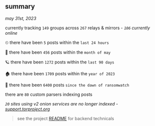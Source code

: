 
## summary
_may 31st, 2023_

currently tracking `149` groups across `267` relays & mirrors - _`106` currently online_

⏲ there have been `5` posts within the `last 24 hours`

🦈 there have been `456` posts within the `month of may`

🪐 there have been `1272` posts within the `last 90 days`

🏚 there have been `1709` posts within the `year of 2023`

🦕 there have been `6400` posts `since the dawn of ransomwatch`

there are `80` custom parsers indexing posts

_`20` sites using v2 onion services are no longer indexed - [support.torproject.org](https://support.torproject.org/onionservices/v2-deprecation/)_

> see the project [README](https://github.com/joshhighet/ransomwatch#ransomwatch--) for backend technicals
